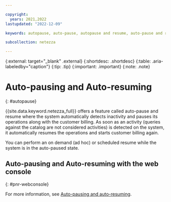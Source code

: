 ```yaml
---

copyright:
  years: 2021,2022
lastupdated: "2022-12-09"

keywords: autopause, auto-pause, autopause and resume, auto-pause and resume, auto-resume, resume, auto resuming Netezza, auto pausing Netezza

subcollection: netezza

---
```


{:external: target="_blank" .external}
{:shortdesc: .shortdesc}
{:table: .aria-labeledby="caption"}
{:tip: .tip}
{:important: .important}
{:note: .note}

# Auto-pausing and Auto-resuming
{: #autopause}

{{site.data.keyword.netezza_full}} offers a feature called auto-pause and resume where the system automatically detects inactivity and pauses its operations along with the customer billing. As soon as an activity (queries against the catalog are not considered activities) is detected on the system, it automatically resumes the operations and starts customer billing again.

You can perform an on demand (ad hoc) or scheduled resume while the system is in the auto-paused state.

## Auto-pausing and Auto-resuming with the web console
{: #pnr-webconsole}

For more information, see [Auto-pausing and auto-resuming](/docs/netezza?topic=netezza-patterns&interface=ui#autopnr-console).
